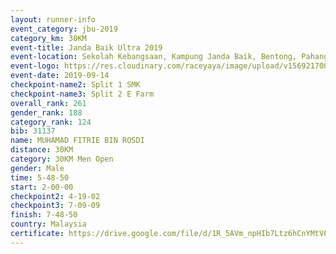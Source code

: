 ```yaml
---
layout: runner-info 
event_category: jbu-2019 
category_km: 30KM 
event-title: Janda Baik Ultra 2019
event-location: Sekolah Kebangsaan, Kampung Janda Baik, Bentong, Pahang, Malaysia 
event-logo: https://res.cloudinary.com/raceyaya/image/upload/v1569217009/logo/janda-baik_vch1pc.jpg 
event-date: 2019-09-14 
checkpoint-name2: Split 1 SMK 
checkpoint-name3: Split 2 E Farm 
overall_rank: 261
gender_rank: 188
category_rank: 124
bib: 31137
name: MUHAMAD FITRIE BIN ROSDI
distance: 30KM
category: 30KM Men Open
gender: Male
time: 5-48-50
start: 2-00-00
checkpoint2: 4-19-02
checkpoint3: 7-09-09
finish: 7-48-50
country: Malaysia
certificate: https://drive.google.com/file/d/1R_5AVm_npHIb7Ltz6hCnYMtV642Iy9uU/view?usp=sharing
---
```

